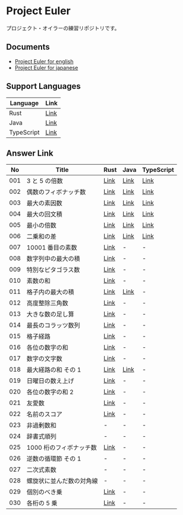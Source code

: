 # Project Euler

プロジェクト・オイラーの練習リポジトリです。

## Documents

- [Project Euler for english](https://projecteuler.net/)
- [Project Euler for japanese](https://odz.sakura.ne.jp/projecteuler/)

## Support Languages

| Language   | Link                 |
| ---------- | -------------------- |
| Rust       | [Link](./rust)       |
| Java       | [Link](./java)       |
| TypeScript | [Link](./typescript) |

## Answer Link

| No  | Title                    | Rust                       | Java                                                          | TypeScript                                      |
| --- | ------------------------ | -------------------------- | ------------------------------------------------------------- | ----------------------------------------------- |
| 001 | 3 と 5 の倍数            | [Link](./rust/src/p001.rs) | [Link](../java/src/test/java/project_euler/problem/P001.java) | [Link](./typescript/src/problems/p001.test.ts)  |
| 002 | 偶数のフィボナッチ数     | [Link](./rust/src/p002.rs) | [Link](../java/src/test/java/project_euler/problem/P002.java) | [Link](./typescript//src/problems/p002.test.ts) |
| 003 | 最大の素因数             | [Link](./rust/src/p003.rs) | [Link](../java/src/test/java/project_euler/problem/P003.java) | [Link](./typescript//src/problems/p003.test.ts) |
| 004 | 最大の回文積             | [Link](./rust/src/p004.rs) | [Link](../java/src/test/java/project_euler/problem/P004.java) | [Link](./typescript//src/problems/p004.test.ts) |
| 005 | 最小の倍数               | [Link](./rust/src/p005.rs) | [Link](../java/src/test/java/project_euler/problem/P005.java) | [Link](./typescript//src/problems/p005.test.ts) |
| 006 | 二乗和の差               | [Link](./rust/src/p006.rs) | [Link](../java/src/test/java/project_euler/problem/P006.java) | [Link](./typescript//src/problems/p006.test.ts) |
| 007 | 10001 番目の素数         | [Link](./rust/src/p007.rs) | -                                                             | -                                               |
| 008 | 数字列中の最大の積       | [Link](./rust/src/p008.rs) | -                                                             | -                                               |
| 009 | 特別なピタゴラス数       | [Link](./rust/src/p009.rs) | -                                                             | -                                               |
| 010 | 素数の和                 | [Link](./rust/src/p010.rs) | -                                                             | -                                               |
| 011 | 格子内の最大の積         | [Link](./rust/src/p011.rs) | [Link](./java/src/test/java/project_euler/problem/P011.java)  | -                                               |
| 012 | 高度整除三角数           | [Link](./rust/src/p012.rs) | -                                                             | -                                               |
| 013 | 大きな数の足し算         | [Link](./rust/src/p013.rs) | -                                                             | -                                               |
| 014 | 最長のコラッツ数列       | [Link](./rust/src/p014.rs) | -                                                             | -                                               |
| 015 | 格子経路                 | [Link](./rust/src/p015.rs) | -                                                             | -                                               |
| 016 | 各位の数字の和           | [Link](./rust/src/p016.rs) | -                                                             | -                                               |
| 017 | 数字の文字数             | [Link](./rust/src/p017.rs) | -                                                             | -                                               |
| 018 | 最大経路の和 その 1      | [Link](./rust/src/p018.rs) | [Link](./java/src/test/java/project_euler/problem/P018.java)  | -                                               |
| 019 | 日曜日の数え上げ         | [Link](./rust/src/p019.rs) | -                                                             | -                                               |
| 020 | 各位の数字の和 2         | [Link](./rust/src/p020.rs) | -                                                             | -                                               |
| 021 | 友愛数                   | [Link](./rust/src/p021.rs) | -                                                             | -                                               |
| 022 | 名前のスコア             | [Link](./rust/src/p022.rs) | -                                                             | -                                               |
| 023 | 非過剰数和               | -                          | -                                                             | -                                               |
| 024 | 辞書式順列               | -                          | -                                                             | -                                               |
| 025 | 1000 桁のフィボナッチ数  | [Link](./rust/src/p025.rs) | -                                                             | -                                               |
| 026 | 逆数の循環節 その 1      | -                          | -                                                             | -                                               |
| 027 | 二次式素数               | -                          | -                                                             | -                                               |
| 028 | 螺旋状に並んだ数の対角線 | -                          | -                                                             | -                                               |
| 029 | 個別のべき乗             | [Link](./rust/src/p029.rs) | -                                                             | -                                               |
| 030 | 各桁の 5 乗              | [Link](./rust/src/p030.rs) | -                                                             | -                                               |
